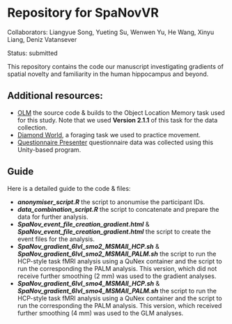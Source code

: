 # Repository for SpaNovVR
Collaborators: Liangyue Song, Yueting Su, Wenwen Yu, He Wang, Xinyu Liang, Deniz Vatansever

Status: submitted

This repository contains the code our manuscript investigating gradients of spatial novelty and familiarity in the human hippocampus and beyond.

## Additional resources:
- [OLM](https://github.com/JAQuent/Object-Location-Memory-Task) the source code & builds to the Object Location Memory task used for this study. Note that we used **Version 2.1.1** of this task for the data collection.
- [Diamond World](https://github.com/JAQuent/DiamondWorld), a foraging task we used to practice movement.
- [Questionnaire Presenter](https://github.com/JAQuent/Questionnaire-Presenter) questionnaire data was collected using this Unity-based program.


## Guide
Here is a detailed guide to the code & files:

- ***anonymiser_script.R*** the script to anonumise the participant IDs.
- ***data_combination_script.R*** the script to concatenate and prepare the data for further analysis.
- ***SpaNov_event_file_creation_gradient.html*** & ***SpaNov_event_file_creation_gradient.html*** the script to create the event files for the analysis.
- ***SpaNov_gradient_6lvl_smo2_MSMAll_HCP.sh*** &  ***SpaNov_gradient_6lvl_smo2_MSMAll_PALM.sh*** the script to run the HCP-style task fMRI analysis using a QuNex container and the script to run the corresponding the PALM analysis. This version, which did not receive further smoothing (2 mm) was used to the gradient analyses.
- ***SpaNov_gradient_6lvl_smo4_MSMAll_HCP.sh*** &  ***SpaNov_gradient_6lvl_smo4_MSMAll_PALM.sh*** the script to run the HCP-style task fMRI analysis using a QuNex container and the script to run the corresponding the PALM analysis. This version, which received further smoothing (4 mm) was used to the GLM analyses.